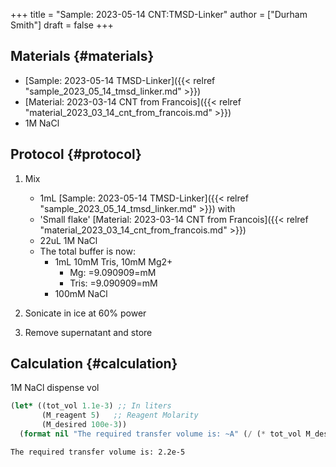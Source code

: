 +++
title = "Sample: 2023-05-14 CNT:TMSD-Linker"
author = ["Durham Smith"]
draft = false
+++

## Materials {#materials}

-   [Sample: 2023-05-14 TMSD-Linker]({{< relref "sample_2023_05_14_tmsd_linker.md" >}})
-   [Material: 2023-03-14 CNT from Francois]({{< relref "material_2023_03_14_cnt_from_francois.md" >}})
-   1M NaCl


## Protocol {#protocol}

1.  Mix
    -   1mL [Sample: 2023-05-14 TMSD-Linker]({{< relref "sample_2023_05_14_tmsd_linker.md" >}}) with
    -   'Small flake' [Material: 2023-03-14 CNT from Francois]({{< relref "material_2023_03_14_cnt_from_francois.md" >}})
    -   22uL 1M NaCl
    -   The total buffer is now:
        -   1mL 10mM Tris, 10mM Mg2+
            -   Mg: =9.090909=mM
            -   Tris: =9.090909=mM
        -   100mM NaCl

2.  Sonicate in ice at 60% power

3.  Remove supernatant and store


## Calculation {#calculation}

1M NaCl dispense vol

```lisp
(let* ((tot_vol 1.1e-3) ;; In liters
       (M_reagent 5)   ;; Reagent Molarity
       (M_desired 100e-3))
  (format nil "The required transfer volume is: ~A" (/ (* tot_vol M_desired) M_reagent)))
```

```text
The required transfer volume is: 2.2e-5
```
